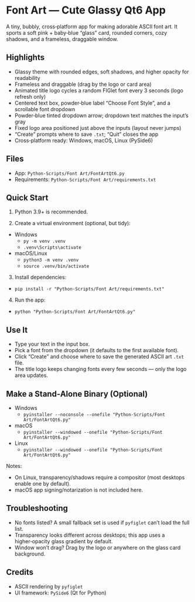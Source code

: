 # Font Art — Cute Glassy Qt6 App

A tiny, bubbly, cross‑platform app for making adorable ASCII font art. It sports a soft pink + baby‑blue “glass” card, rounded corners, cozy shadows, and a frameless, draggable window.

## Highlights

- Glassy theme with rounded edges, soft shadows, and higher opacity for readability
- Frameless and draggable (drag by the logo or card area)
- Animated title logo cycles a random FIGlet font every 3 seconds (logo refresh only)
- Centered text box, powder‑blue label “Choose Font Style”, and a scrollable font dropdown
- Powder‑blue tinted dropdown arrow; dropdown text matches the input’s gray
- Fixed logo area positioned just above the inputs (layout never jumps)
- “Create” prompts where to save `.txt`; “Quit” closes the app
- Cross‑platform ready: Windows, macOS, Linux (PySide6)

## Files

- App: `Python-Scripts/Font Art/FontArtQt6.py`
- Requirements: `Python-Scripts/Font Art/requirements.txt`

## Quick Start

1) Python 3.9+ is recommended.

2) Create a virtual environment (optional, but tidy):

- Windows
  - `py -m venv .venv`
  - `.venv\Scripts\activate`
- macOS/Linux
  - `python3 -m venv .venv`
  - `source .venv/bin/activate`

3) Install dependencies:
- `pip install -r "Python-Scripts/Font Art/requirements.txt"`

4) Run the app:
- `python "Python-Scripts/Font Art/FontArtQt6.py"`

## Use It

- Type your text in the input box.
- Pick a font from the dropdown (it defaults to the first available font).
- Click “Create” and choose where to save the generated ASCII art `.txt` file.
- The title logo keeps changing fonts every few seconds — only the logo area updates.

## Make a Stand‑Alone Binary (Optional)

- Windows
  - `pyinstaller --noconsole --onefile "Python-Scripts/Font Art/FontArtQt6.py"`
- macOS
  - `pyinstaller --windowed --onefile "Python-Scripts/Font Art/FontArtQt6.py"`
- Linux
  - `pyinstaller --windowed --onefile "Python-Scripts/Font Art/FontArtQt6.py"`

Notes:
- On Linux, transparency/shadows require a compositor (most desktops enable one by default).
- macOS app signing/notarization is not included here.

## Troubleshooting

- No fonts listed? A small fallback set is used if `pyfiglet` can’t load the full list.
- Transparency looks different across desktops; this app uses a higher‑opacity glass gradient by default.
- Window won’t drag? Drag by the logo or anywhere on the glass card background.

## Credits

- ASCII rendering by `pyfiglet`
- UI framework: `PySide6` (Qt for Python)


